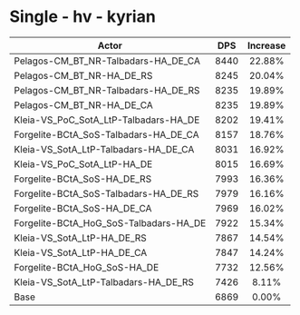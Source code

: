 # Single - hv - kyrian
| Actor | DPS | Increase |
|---|:---:|:---:|
|Pelagos-CM_BT_NR-Talbadars-HA_DE_CA|8440|22.88%|
|Pelagos-CM_BT_NR-HA_DE_RS|8245|20.04%|
|Pelagos-CM_BT_NR-Talbadars-HA_DE_RS|8235|19.89%|
|Pelagos-CM_BT_NR-HA_DE_CA|8235|19.89%|
|Kleia-VS_PoC_SotA_LtP-Talbadars-HA_DE|8202|19.41%|
|Forgelite-BCtA_SoS-Talbadars-HA_DE_CA|8157|18.76%|
|Kleia-VS_SotA_LtP-Talbadars-HA_DE_CA|8031|16.92%|
|Kleia-VS_PoC_SotA_LtP-HA_DE|8015|16.69%|
|Forgelite-BCtA_SoS-HA_DE_RS|7993|16.36%|
|Forgelite-BCtA_SoS-Talbadars-HA_DE_RS|7979|16.16%|
|Forgelite-BCtA_SoS-HA_DE_CA|7969|16.02%|
|Forgelite-BCtA_HoG_SoS-Talbadars-HA_DE|7922|15.34%|
|Kleia-VS_SotA_LtP-HA_DE_RS|7867|14.54%|
|Kleia-VS_SotA_LtP-HA_DE_CA|7847|14.24%|
|Forgelite-BCtA_HoG_SoS-HA_DE|7732|12.56%|
|Kleia-VS_SotA_LtP-Talbadars-HA_DE_RS|7426|8.11%|
|Base|6869|0.00%|
